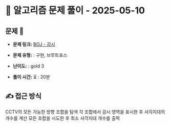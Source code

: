 # 📝 알고리즘 문제 풀이 - 2025-05-10

## 문제 📖

- **문제 링크:** [BOJ - 감시](https://www.acmicpc.net/problem/15683)

- **문제 유형:** : 구현, 브루트포스

- **난이도:** : gold 3

- **풀이 시간:** ⏳ : 20분

## ✍ 접근 방식

CCTV의 모든 가능한 방향 조합을 탐색
각 조합에서 감시 영역을 표시한 후 사각지대의 개수를 계산
모든 조합을 시도한 후 최소 사각지대 개수를 출력
